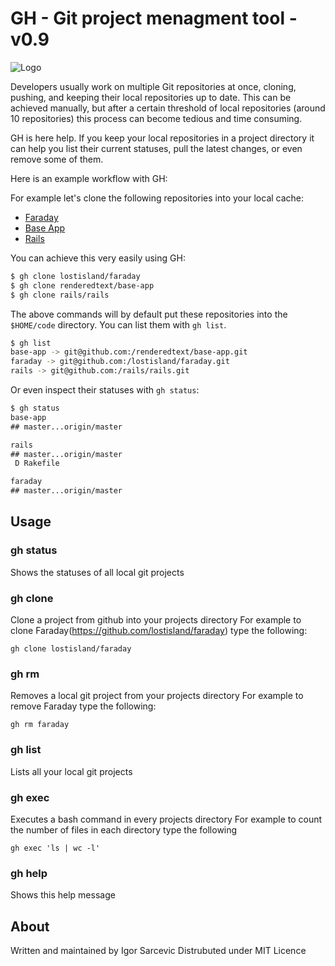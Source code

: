 # GH - Git project menagment tool - v0.9

![Logo](http://fc06.deviantart.net/fs46/f/2009/245/3/9/WALLPAPER___RainbowSlide_by_lastscionz.jpg)

Developers usually work on multiple Git repositories at once, cloning, pushing,
and keeping their local repositories up to date. This can be achieved manually,
but after a certain threshold of local repositories (around 10 repositories)
this process can become tedious and time consuming.

GH is here help. If you keep your local repositories in a project directory it
can help you list their current statuses, pull the latest changes, or even
remove some of them.

Here is an example workflow with GH:

For example let's clone the following repositories into your local cache:
 - [Faraday](https://github.com/lostisland/faraday)
 - [Base App](https://github.com/renderedtext/base-app)
 - [Rails](https://github.com/rails/rails)

You can achieve this very easily using GH:

``` bash
$ gh clone lostisland/faraday
$ gh clone renderedtext/base-app
$ gh clone rails/rails
```

The above commands will by default put these repositories into the `$HOME/code`
directory. You can list them with `gh list`.

``` bash
$ gh list
base-app -> git@github.com:/renderedtext/base-app.git
faraday -> git@github.com:/lostisland/faraday.git
rails -> git@github.com:/rails/rails.git
```

Or even inspect their statuses with `gh status`:

``` txt
$ gh status
base-app
## master...origin/master

rails
## master...origin/master
 D Rakefile

faraday
## master...origin/master
```

## Usage

### gh status
  Shows the statuses of all local git projects

### gh clone
  Clone a project from github into your projects directory
  For example to clone Faraday(https://github.com/lostisland/faraday)
  type the following:

    gh clone lostisland/faraday

### gh rm
  Removes a local git project from your projects directory
  For example to remove Faraday type the following:

    gh rm faraday

### gh list
  Lists all your local git projects

### gh exec
  Executes a bash command in every projects directory
  For example to count the number of files in each directory
  type the following

    gh exec 'ls | wc -l'

### gh help
  Shows this help message

## About

Written and maintained by Igor Sarcevic
Distrubuted under MIT Licence

